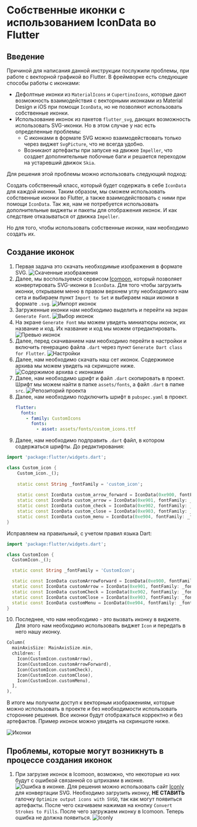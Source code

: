 # Собственные иконки с использованием IconData во Flutter

## Введение

Причиной для написания данной инструкции послужили проблемы, при работе с векторной графикой во Flutter. В фреймворке
есть следующие способы работы с иконками:

- Дефолтные иконки из `MaterialIcons` и `CupertinoIcons`, которые дают возможность взаимодействия с векторными иконками
  из Material Design и iOS при помощи `IconData`, но не позволяют использовать собственные иконки.
- Использование иконок из пакетов `flutter_svg`, дающих возможность использовать SVG-иконки. Но в этом случае у нас есть
  определенные проблемы:
    - С иконками в формате SVG можно взаимодействовать только через виджет `SvgPicture`, что не всегда удобно.
    - Возникают артефакты при запуске на движке `Impeller`, что создает дополнительные побочные баги и решается
      переходом на устаревший движок `Skia`.

Для решения этой проблемы можно использовать следующий подход:

Создать собственный класс, который будет содержать в себе `IconData` для каждой иконки. Таким образом, мы сможем
использовать собственные иконки во Flutter, а также взаимодействовать с ними при помощи `IconData`. Так же, нам не
потребуется использовать дополнительные виджеты и пакеты для отображения иконок. И как следствие отказываться от
движка `Impeller`.

Но для того, чтобы использовать собственные иконки, нам необходимо создать их.

## Создание иконок

1. Первая задача это скачать необходимые изображения в формате SVG.
   ![Скаченные изображения](images/icon_folder.png)
2. Далее, мы воспользуемся сервисом [Icomoon](https://icomoon.io/app/), который позволяет конвертировать SVG-иконки
   в `IconData`. Для того чтобы загрузить иконки, открываем меню в правом верхнем углу необходимого нам сета и выбираем
   пункт `Import to Set` и выбираем наши иконки в формате `.svg`.
   ![Импорт иконок](images/import_to_set.png)
3. Загруженные иконки нам необходимо выделить и перейти на экран `Generate Font`.
   ![Выбор иконок](images/select_icons.png)
4. На экране `Generate Font` мы можем увидеть миниатюры иконок, их название и код. Их название и код мы можем
   отредактировать.
   ![Превью иконок](images/glyphs.png)
5. Далее, перед скачиванием нам необходимо перейти в настройки и включить генерацию файла `.dart` через пункт
   `Generate Dart class for Flutter`.
   ![Настройки](images/icon_settings.png)
6. Далее, нам необходимо скачать наш сет иконок. Содержимое архива мы можем увидеть на скриншоте ниже.
   ![Содержимое архива с иконками](images/output_folder.png)
7. Далее, нам необходимо шрифт и файл `.dart` скопировать в проект. Шрифт мы можем найти в папке `assets/fonts`, а файл
   `.dart` в папке `src`.
   ![Репозиторий проекта](images/repository.png)
8. Далее, нам необходимо подключить шрифт в `pubspec.yaml` в проект.
   ```yaml
   flutter:
     fonts:
       - family: CustomIcons
         fonts:
           - asset: assets/fonts/custom_icons.ttf
   ```
9. Далее, нам необходимо подправить `.dart` файл, в котором содержаться шрифты.
   До редактирования:

```dart
import 'package:flutter/widgets.dart';

class Custom_icon {
    Custom_icon._();
    
    static const String _fontFamily = 'custom_icon';
    
    static const IconData custom_arrow_forward = IconData(0xe900, fontFamily: _fontFamily);
    static const IconData custom_arrow = IconData(0xe901, fontFamily: _fontFamily);
    static const IconData custom_check = IconData(0xe902, fontFamily: _fontFamily);
    static const IconData custom_close = IconData(0xe903, fontFamily: _fontFamily);
    static const IconData custom_menu = IconData(0xe904, fontFamily: _fontFamily);
}
```

Исправляем на правильный, с учетом правил языка Dart:

```dart
import 'package:flutter/widgets.dart';

class CustomIcon {
  CustomIcon._();

  static const String _fontFamily = 'CustomIcon';

  static const IconData customArrowForward = IconData(0xe900, fontFamily: _fontFamily);
  static const IconData customArrow = IconData(0xe901, fontFamily: _fontFamily);
  static const IconData customCheck = IconData(0xe902, fontFamily: _fontFamily);
  static const IconData customClose = IconData(0xe903, fontFamily: _fontFamily);
  static const IconData customMenu = IconData(0xe904, fontFamily: _fontFamily);
}
```

10. Последнее, что нам необходимо - это вызвать иконку в виджете. Для этого нам необходимо использовать виджет `Icon`
    и передать в него нашу иконку.

```dart
Column(
  mainAxisSize: MainAxisSize.min,
  children: [
    Icon(CustomIcon.customArrow),
    Icon(CustomIcon.customArrowForward),
    Icon(CustomIcon.customCheck),
    Icon(CustomIcon.customClose),
    Icon(CustomIcon.customMenu),
  ],
),
```

В итоге мы получили доступ к векторным изображениям, которые можно использовать в проекте и без необходимости
использовать сторонние решения. Все иконки будут отображаться корректно и без артефактов. Пример иконок можно увидеть на
скриншоте ниже.

![Иконки](images/simulator.png)

## Проблемы, которые могут возникнуть в процессе создания иконок

1. При загрузке иконок в Icomoon, возможно, что некоторые из них будут с ошибкой связанной со штрихами в иконке.
   ![Ошибка в иконке](images/csh_error.png). Для решения можно использовать
   сайт [Iconly](https://iconly.io/tools/svg-convert-stroke-to-fill) для конвертации SVG. Необходимо загрузить иконку,
   **НЕ СТАВИТЬ** галочку `Optimize output icons with SVGO`, так как могут появиться артефакты. После чего скачиваем
   нажимая на кнопку `Convert Strokes to Fills`. После чего загружаем иконку в Icomoon. Теперь ошибка не должна
   появиться.
   ![Iconly](images/iconly.png)